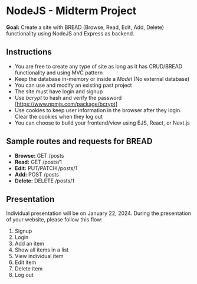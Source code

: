 # NodeJS - Midterm Project

**Goal:** Create a site with BREAD (Browse, Read, Edit, Add, Delete) functionality using NodeJS and Express as backend.

## Instructions

- You are free to create any type of site as long as it has CRUD/BREAD functionality and using MVC pattern
- Keep the database in-memory or inside a *Model* (No external database)
- You can use and modify an existing past project
- The site must have login and signup
- Use *bcrypt* to hash and verify the password [https://www.npmjs.com/package/bcrypt]
- Use cookies to keep user information in the browser after they login. Clear the cookies when they log out
- You can choose to build your frontend/view using EJS, React, or Next.js

## Sample routes and requests for BREAD

- **Browse:** GET /posts
- **Read:** GET /posts/1
- **Edit:** PUT/PATCH /posts/1
- **Add:** POST /posts
- **Delete:** DELETE /posts/1

## Presentation

Individual presentation will be on January 22, 2024. During the presentation of your website, please follow this flow:

1. Signup
2. Login
3. Add an item
4. Show all items in a list
5. View individual item
6. Edit item
7. Delete item
8. Log out
